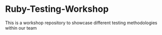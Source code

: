 # Ruby-Testing-Workshop
This is a workshop repository to showcase different testing methodologies within our team
